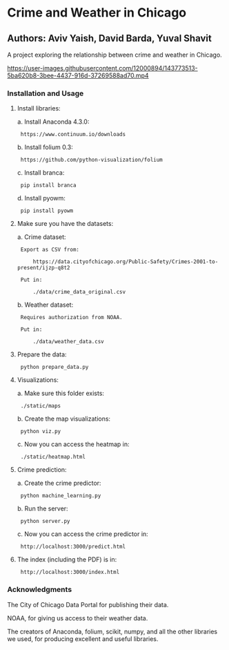 # Crime and Weather in Chicago
## Authors: Aviv Yaish, David Barda, Yuval Shavit

A project exploring the relationship between crime and weather in Chicago.


https://user-images.githubusercontent.com/12000894/143773513-5ba620b8-3bee-4437-916d-37269588ad70.mp4



### Installation and Usage
1. Install libraries:

    a. Install Anaconda 4.3.0:

        https://www.continuum.io/downloads

    b. Install folium 0.3:

        https://github.com/python-visualization/folium

    c. Install branca:

        pip install branca

    d. Install pyowm:

        pip install pyowm

2. Make sure you have the datasets:

    a. Crime dataset:

        Export as CSV from:

            https://data.cityofchicago.org/Public-Safety/Crimes-2001-to-present/ijzp-q8t2

        Put in:

            ./data/crime_data_original.csv

    b. Weather dataset:

        Requires authorization from NOAA.

        Put in:

            ./data/weather_data.csv

3. Prepare the data:

        python prepare_data.py

4. Visualizations:

    a. Make sure this folder exists:

        ./static/maps

    b. Create the map visualizations:

        python viz.py

    c. Now you can access the heatmap in:

        ./static/heatmap.html

5. Crime prediction:

    a. Create the crime predictor:

        python machine_learning.py

    b. Run the server:

        python server.py

    c. Now you can access the crime predictor in:

        http://localhost:3000/predict.html

6. The index (including the PDF) is in:

        http://localhost:3000/index.html



### Acknowledgments
The City of Chicago Data Portal for publishing their data.

NOAA, for giving us access to their weather data.

The creators of Anaconda, folium, scikit, numpy, and all the other libraries we used, for producing excellent and useful libraries.
